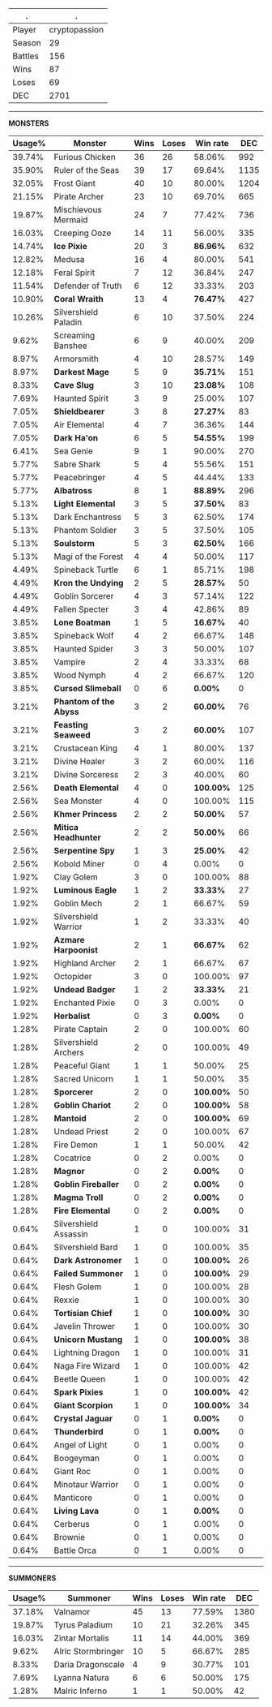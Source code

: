 .|.
|-|-
Player|cryptopassion
Season|29
Battles|156
Wins|87
Loses|69
DEC|2701

---
**MONSTERS**

Usage%|Monster|Wins|Loses|Win rate|DEC|
-|-|-|-|-|-|
39.74%|Furious Chicken|36|26|58.06%|992|
35.90%|Ruler of the Seas|39|17|69.64%|1135|
32.05%|Frost Giant|40|10|80.00%|1204|
21.15%|Pirate Archer|23|10|69.70%|665|
19.87%|Mischievous Mermaid|24|7|77.42%|736|
16.03%|Creeping Ooze|14|11|56.00%|335|
14.74%|**Ice Pixie**|20|3|**86.96%**|632|
12.82%|Medusa|16|4|80.00%|541|
12.18%|Feral Spirit|7|12|36.84%|247|
11.54%|Defender of Truth|6|12|33.33%|203|
10.90%|**Coral Wraith**|13|4|**76.47%**|427|
10.26%|Silvershield Paladin|6|10|37.50%|224|
9.62%|Screaming Banshee|6|9|40.00%|209|
8.97%|Armorsmith|4|10|28.57%|149|
8.97%|**Darkest Mage**|5|9|**35.71%**|151|
8.33%|**Cave Slug**|3|10|**23.08%**|108|
7.69%|Haunted Spirit|3|9|25.00%|107|
7.05%|**Shieldbearer**|3|8|**27.27%**|83|
7.05%|Air Elemental|4|7|36.36%|144|
7.05%|**Dark Ha'on**|6|5|**54.55%**|199|
6.41%|Sea Genie|9|1|90.00%|270|
5.77%|Sabre Shark|5|4|55.56%|151|
5.77%|Peacebringer|4|5|44.44%|133|
5.77%|**Albatross**|8|1|**88.89%**|296|
5.13%|**Light Elemental**|3|5|**37.50%**|83|
5.13%|Dark Enchantress|5|3|62.50%|174|
5.13%|Phantom Soldier|3|5|37.50%|105|
5.13%|**Soulstorm**|5|3|**62.50%**|166|
5.13%|Magi of the Forest|4|4|50.00%|117|
4.49%|Spineback Turtle|6|1|85.71%|198|
4.49%|**Kron the Undying**|2|5|**28.57%**|50|
4.49%|Goblin Sorcerer|4|3|57.14%|122|
4.49%|Fallen Specter|3|4|42.86%|89|
3.85%|**Lone Boatman**|1|5|**16.67%**|40|
3.85%|Spineback Wolf|4|2|66.67%|148|
3.85%|Haunted Spider|3|3|50.00%|107|
3.85%|Vampire|2|4|33.33%|68|
3.85%|Wood Nymph|4|2|66.67%|120|
3.85%|**Cursed Slimeball**|0|6|**0.00%**|0|
3.21%|**Phantom of the Abyss**|3|2|**60.00%**|76|
3.21%|**Feasting Seaweed**|3|2|**60.00%**|107|
3.21%|Crustacean King|4|1|80.00%|137|
3.21%|Divine Healer|3|2|60.00%|116|
3.21%|Divine Sorceress|2|3|40.00%|60|
2.56%|**Death Elemental**|4|0|**100.00%**|125|
2.56%|Sea Monster|4|0|100.00%|115|
2.56%|**Khmer Princess**|2|2|**50.00%**|57|
2.56%|**Mitica Headhunter**|2|2|**50.00%**|66|
2.56%|**Serpentine Spy**|1|3|**25.00%**|42|
2.56%|Kobold Miner|0|4|0.00%|0|
1.92%|Clay Golem|3|0|100.00%|88|
1.92%|**Luminous Eagle**|1|2|**33.33%**|27|
1.92%|Goblin Mech|2|1|66.67%|59|
1.92%|Silvershield Warrior|1|2|33.33%|40|
1.92%|**Azmare Harpoonist**|2|1|**66.67%**|62|
1.92%|Highland Archer|2|1|66.67%|67|
1.92%|Octopider|3|0|100.00%|97|
1.92%|**Undead Badger**|1|2|**33.33%**|21|
1.92%|Enchanted Pixie|0|3|0.00%|0|
1.92%|**Herbalist**|0|3|**0.00%**|0|
1.28%|Pirate Captain|2|0|100.00%|60|
1.28%|Silvershield Archers|2|0|100.00%|49|
1.28%|Peaceful Giant|1|1|50.00%|25|
1.28%|Sacred Unicorn|1|1|50.00%|35|
1.28%|**Sporcerer**|2|0|**100.00%**|50|
1.28%|**Goblin Chariot**|2|0|**100.00%**|58|
1.28%|**Mantoid**|2|0|**100.00%**|69|
1.28%|Undead Priest|2|0|100.00%|67|
1.28%|Fire Demon|1|1|50.00%|42|
1.28%|Cocatrice|0|2|0.00%|0|
1.28%|**Magnor**|0|2|**0.00%**|0|
1.28%|**Goblin Fireballer**|0|2|**0.00%**|0|
1.28%|**Magma Troll**|0|2|**0.00%**|0|
1.28%|**Fire Elemental**|0|2|**0.00%**|0|
0.64%|Silvershield Assassin|1|0|100.00%|31|
0.64%|Silvershield Bard|1|0|100.00%|35|
0.64%|**Dark Astronomer**|1|0|**100.00%**|26|
0.64%|**Failed Summoner**|1|0|**100.00%**|29|
0.64%|Flesh Golem|1|0|100.00%|28|
0.64%|Rexxie|1|0|100.00%|30|
0.64%|**Tortisian Chief**|1|0|**100.00%**|30|
0.64%|Javelin Thrower|1|0|100.00%|30|
0.64%|**Unicorn Mustang**|1|0|**100.00%**|38|
0.64%|Lightning Dragon|1|0|100.00%|31|
0.64%|Naga Fire Wizard|1|0|100.00%|42|
0.64%|Beetle Queen|1|0|100.00%|42|
0.64%|**Spark Pixies**|1|0|**100.00%**|42|
0.64%|**Giant Scorpion**|1|0|**100.00%**|34|
0.64%|**Crystal Jaguar**|0|1|**0.00%**|0|
0.64%|**Thunderbird**|0|1|**0.00%**|0|
0.64%|Angel of Light|0|1|0.00%|0|
0.64%|Boogeyman|0|1|0.00%|0|
0.64%|Giant Roc|0|1|0.00%|0|
0.64%|Minotaur Warrior|0|1|0.00%|0|
0.64%|Manticore|0|1|0.00%|0|
0.64%|**Living Lava**|0|1|**0.00%**|0|
0.64%|Cerberus|0|1|0.00%|0|
0.64%|Brownie|0|1|0.00%|0|
0.64%|Battle Orca|0|1|0.00%|0|

---
**SUMMONERS**

Usage%|Summoner|Wins|Loses|Win rate|DEC|
-|-|-|-|-|-|
37.18%|Valnamor|45|13|77.59%|1380|
19.87%|Tyrus Paladium|10|21|32.26%|345|
16.03%|Zintar Mortalis|11|14|44.00%|369|
9.62%|Alric Stormbringer|10|5|66.67%|285|
8.33%|Daria Dragonscale|4|9|30.77%|101|
7.69%|Lyanna Natura|6|6|50.00%|175|
1.28%|Malric Inferno|1|1|50.00%|42|
